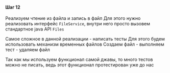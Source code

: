 #### Шаг 12

Реализуем чтение из файла и запись в файл
Для этого нужно реализовать интерфейс `FileService`, внутри него просто вызовем стандартное java API `Files`

Самое сложное в данной реализации - написать тесты
Для этого будем использовать механизм временных файлов
Создаем файл - выполняем тест - удаляем файл

Так как мы используем функционал самой джавы, то много тестов можно не писать, ведь этот функционал протестирован уже до нас
